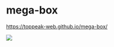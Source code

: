 # mega-box

https://toppeak-web.github.io/mega-box/

<img src="https://user-images.githubusercontent.com/60978437/93765057-3c269980-fc4f-11ea-9056-290e3871ca9f.png">
